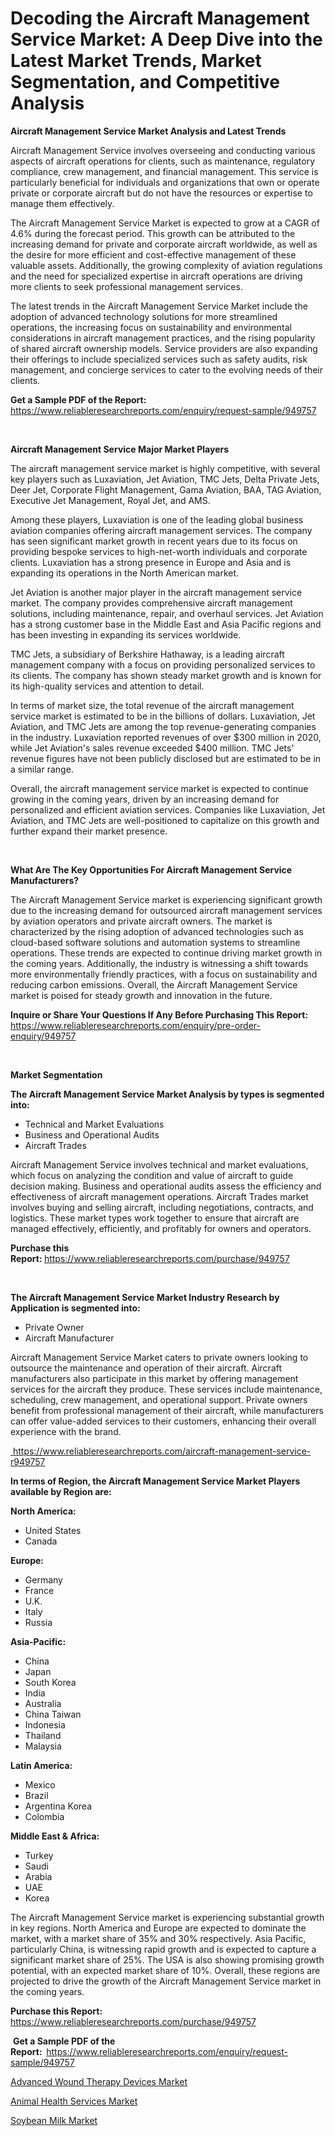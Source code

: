 <p><h1>Decoding the Aircraft Management Service Market: A Deep Dive into the Latest Market Trends, Market Segmentation, and Competitive Analysis</h1></p><p><strong>Aircraft Management Service Market Analysis and Latest Trends</strong></p>
<p><p>Aircraft Management Service involves overseeing and conducting various aspects of aircraft operations for clients, such as maintenance, regulatory compliance, crew management, and financial management. This service is particularly beneficial for individuals and organizations that own or operate private or corporate aircraft but do not have the resources or expertise to manage them effectively.</p><p>The Aircraft Management Service Market is expected to grow at a CAGR of 4.6% during the forecast period. This growth can be attributed to the increasing demand for private and corporate aircraft worldwide, as well as the desire for more efficient and cost-effective management of these valuable assets. Additionally, the growing complexity of aviation regulations and the need for specialized expertise in aircraft operations are driving more clients to seek professional management services.</p><p>The latest trends in the Aircraft Management Service Market include the adoption of advanced technology solutions for more streamlined operations, the increasing focus on sustainability and environmental considerations in aircraft management practices, and the rising popularity of shared aircraft ownership models. Service providers are also expanding their offerings to include specialized services such as safety audits, risk management, and concierge services to cater to the evolving needs of their clients.</p></p>
<p><strong>Get a Sample PDF of the Report:&nbsp;</strong> <a href="https://www.reliableresearchreports.com/enquiry/request-sample/949757">https://www.reliableresearchreports.com/enquiry/request-sample/949757</a></p>
<p>&nbsp;</p>
<p><strong>Aircraft Management Service Major Market Players</strong></p>
<p><p>The aircraft management service market is highly competitive, with several key players such as Luxaviation, Jet Aviation, TMC Jets, Delta Private Jets, Deer Jet, Corporate Flight Management, Gama Aviation, BAA, TAG Aviation, Executive Jet Management, Royal Jet, and AMS. </p><p>Among these players, Luxaviation is one of the leading global business aviation companies offering aircraft management services. The company has seen significant market growth in recent years due to its focus on providing bespoke services to high-net-worth individuals and corporate clients. Luxaviation has a strong presence in Europe and Asia and is expanding its operations in the North American market.</p><p>Jet Aviation is another major player in the aircraft management service market. The company provides comprehensive aircraft management solutions, including maintenance, repair, and overhaul services. Jet Aviation has a strong customer base in the Middle East and Asia Pacific regions and has been investing in expanding its services worldwide.</p><p>TMC Jets, a subsidiary of Berkshire Hathaway, is a leading aircraft management company with a focus on providing personalized services to its clients. The company has shown steady market growth and is known for its high-quality services and attention to detail.</p><p>In terms of market size, the total revenue of the aircraft management service market is estimated to be in the billions of dollars. Luxaviation, Jet Aviation, and TMC Jets are among the top revenue-generating companies in the industry. Luxaviation reported revenues of over $300 million in 2020, while Jet Aviation's sales revenue exceeded $400 million. TMC Jets' revenue figures have not been publicly disclosed but are estimated to be in a similar range. </p><p>Overall, the aircraft management service market is expected to continue growing in the coming years, driven by an increasing demand for personalized and efficient aviation services. Companies like Luxaviation, Jet Aviation, and TMC Jets are well-positioned to capitalize on this growth and further expand their market presence.</p></p>
<p>&nbsp;</p>
<p><strong>What Are The Key Opportunities For Aircraft Management Service Manufacturers?</strong></p>
<p><p>The Aircraft Management Service market is experiencing significant growth due to the increasing demand for outsourced aircraft management services by aviation operators and private aircraft owners. The market is characterized by the rising adoption of advanced technologies such as cloud-based software solutions and automation systems to streamline operations. These trends are expected to continue driving market growth in the coming years. Additionally, the industry is witnessing a shift towards more environmentally friendly practices, with a focus on sustainability and reducing carbon emissions. Overall, the Aircraft Management Service market is poised for steady growth and innovation in the future.</p></p>
<p><strong>Inquire or Share Your Questions If Any Before Purchasing This Report:</strong> <a href="https://www.reliableresearchreports.com/enquiry/pre-order-enquiry/949757">https://www.reliableresearchreports.com/enquiry/pre-order-enquiry/949757</a></p>
<p>&nbsp;</p>
<p><strong>Market Segmentation</strong></p>
<p><strong>The Aircraft Management Service Market Analysis by types is segmented into:</strong></p>
<p><ul><li>Technical and Market Evaluations</li><li>Business and Operational Audits</li><li>Aircraft Trades</li></ul></p>
<p><p>Aircraft Management Service involves technical and market evaluations, which focus on analyzing the condition and value of aircraft to guide decision making. Business and operational audits assess the efficiency and effectiveness of aircraft management operations. Aircraft Trades market involves buying and selling aircraft, including negotiations, contracts, and logistics. These market types work together to ensure that aircraft are managed effectively, efficiently, and profitably for owners and operators.</p></p>
<p><strong>Purchase this Report:&nbsp;</strong><a href="https://www.reliableresearchreports.com/purchase/949757">https://www.reliableresearchreports.com/purchase/949757</a></p>
<p>&nbsp;</p>
<p><strong>The Aircraft Management Service Market Industry Research by Application is segmented into:</strong></p>
<p><ul><li>Private Owner</li><li>Aircraft Manufacturer</li></ul></p>
<p><p>Aircraft Management Service Market caters to private owners looking to outsource the maintenance and operation of their aircraft. Aircraft manufacturers also participate in this market by offering management services for the aircraft they produce. These services include maintenance, scheduling, crew management, and operational support. Private owners benefit from professional management of their aircraft, while manufacturers can offer value-added services to their customers, enhancing their overall experience with the brand.</p></p>
<p><a href="https://www.reliableresearchreports.com/aircraft-management-service-r949757">&nbsp;https://www.reliableresearchreports.com/aircraft-management-service-r949757</a></p>
<p><strong>In terms of Region, the Aircraft Management Service Market Players available by Region are:</strong></p>
<p>
    <p> <strong> North America: </strong>
        <ul>
            <li>United States</li>
            <li>Canada</li>
        </ul>
        </p> 
    <p> <strong> Europe: </strong>
        <ul>
            <li>Germany</li>
            <li>France</li>
            <li>U.K.</li>
            <li>Italy</li>
            <li>Russia</li>
        </ul>
        </p> 
    <p> <strong> Asia-Pacific: </strong>
        <ul>
            <li>China</li>
            <li>Japan</li>
            <li>South Korea</li>
            <li>India</li>
            <li>Australia</li>
            <li>China Taiwan</li>
            <li>Indonesia</li>
            <li>Thailand</li>
            <li>Malaysia</li>
        </ul>
        </p> 
    <p> <strong> Latin America: </strong>
        <ul>
            <li>Mexico</li>
            <li>Brazil</li>
            <li>Argentina Korea</li>
            <li>Colombia</li>
        </ul>
        </p> 
    <p> <strong> Middle East & Africa: </strong>
        <ul>
            <li>Turkey</li>
            <li>Saudi</li>
            <li>Arabia</li>
            <li>UAE</li>
            <li>Korea</li>
        </ul>
    </p>
    </p>
<p><p>The Aircraft Management Service market is experiencing substantial growth in key regions. North America and Europe are expected to dominate the market, with a market share of 35% and 30% respectively. Asia Pacific, particularly China, is witnessing rapid growth and is expected to capture a significant market share of 25%. The USA is also showing promising growth potential, with an expected market share of 10%. Overall, these regions are projected to drive the growth of the Aircraft Management Service market in the coming years.</p></p>
<p><strong>Purchase this Report: </strong><a href="https://www.reliableresearchreports.com/purchase/949757">https://www.reliableresearchreports.com/purchase/949757</a></p>
<p>&nbsp;<strong>Get a Sample PDF of the Report:&nbsp;&nbsp;</strong><a href="https://www.reliableresearchreports.com/enquiry/request-sample/949757">https://www.reliableresearchreports.com/enquiry/request-sample/949757</a></p>
<p><strong></strong></p>
<p><p><a href="https://www.linkedin.com/pulse/advanced-wound-therapy-devices-market-outlook-industry-overview-gsuoe">Advanced Wound Therapy Devices Market</a></p><p><a href="https://www.linkedin.com/pulse/analyzing-animal-health-services-market-global-industry-perspective-5hx2e">Animal Health Services Market</a></p><p><a href="https://www.linkedin.com/pulse/soybean-milk-market-furnishes-information-share-trends-growth-u9nbe?trackingId=MZwRzu7RMV5LMckqQy7xSQ%3D%3D">Soybean Milk Market</a></p></p>